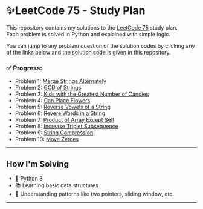 # ✨LeetCode 75 - Study Plan

This repository contains my solutions to the [LeetCode 75](https://leetcode.com/study-plan/leetcode-75/) study plan.  
Each problem is solved in Python and explained with simple logic.

You can jump to any problem question of the solution codes by clicking any of the links below and the solution code is given in this repository.

### ✅ Progress:
- Problem 1: [Merge Strings Alternately](https://leetcode.com/problems/merge-strings-alternately/)
- Problem 2: [GCD of Strings](https://leetcode.com/problems/greatest-common-divisor-of-strings/)
- Problem 3: [Kids with the Greatest Number of Candies](https://leetcode.com/problems/kids-with-the-greatest-number-of-candies/)
- Problem 4: [Can Place Flowers](https://leetcode.com/problems/can-place-flowers/)
- Problem 5: [Reverse Vowels of a String](https://leetcode.com/problems/reverse-vowels-of-a-string/)
- Problem 6: [Revere Words in a String](https://leetcode.com/problems/reverse-words-in-a-string/)
- Problem 7: [Product of Array Except Self](https://leetcode.com/problems/product-of-array-except-self/)
- Problem 8: [Increase Triplet Subsequence](https://leetcode.com/problems/increasing-triplet-subsequence/)
- Problem 9: [String Compression](https://leetcode.com/problems/string-compression/)
- Problem 10: [Move Zeroes](https://leetcode.com/problems/move-zeroes/)
---

## How I'm Solving
- 🔰 Python 3
- 📚 Learning basic data structures
- 🧠 Understanding patterns like two pointers, sliding window, etc.
---